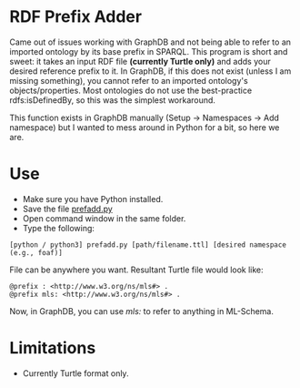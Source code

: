 # RDF Prefix Adder
Came out of issues working with GraphDB and not being able to refer to an imported ontology by its base prefix in SPARQL. This program is short and sweet: it takes an input RDF file **(currently Turtle only)** and adds your desired reference prefix to it. In GraphDB, if this does not exist (unless I am missing something), you cannot refer to an imported ontology's objects/properties. Most ontologies do not use the best-practice rdfs:isDefinedBy, so this was the simplest workaround.

This function exists in GraphDB manually (Setup -> Namespaces -> Add namespace) but I wanted to mess around in Python for a bit, so here we are.

# Use
* Make sure you have Python installed.
* Save the file [prefadd.py](prefadd.py)
* Open command window in the same folder.
* Type the following:

```
[python / python3] prefadd.py [path/filename.ttl] [desired namespace (e.g., foaf)]
```

File can be anywhere you want. Resultant Turtle file would look like:
```
@prefix : <http://www.w3.org/ns/mls#> .
@prefix mls: <http://www.w3.org/ns/mls#> .
```

Now, in GraphDB, you can use *mls:* to refer to anything in ML-Schema.

# Limitations
* Currently Turtle format only.
